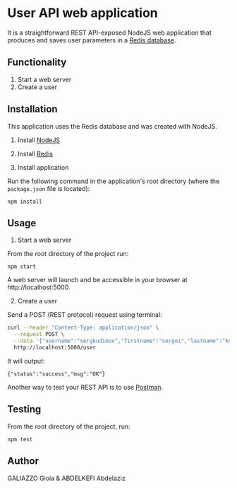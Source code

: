 # User API web application

It is a straightforward REST API-exposed NodeJS web application that produces and saves user parameters in a [Redis database](https://redis.io/).

## Functionality

1. Start a web server
2. Create a user

## Installation

This application uses the Redis database and was created with NodeJS.

1. Install [NodeJS](https://nodejs.org/en/download/)

2. Install [Redis](https://redis.io/download)

3. Install application

Run the following command in the application's root directory (where the `package.json` file is located):

```
npm install 
```

## Usage

1. Start a web server

From the root directory of the project run:

```
npm start
```

A web server will launch and be accessible in your browser at http://localhost:5000.

2. Create a user

Send a POST (REST protocol) request using terminal:

```bash
curl --header "Content-Type: application/json" \
  --request POST \
  --data '{"username":"sergkudinov","firstname":"sergei","lastname":"kudinov"}' \
  http://localhost:5000/user
```

It will output:

```
{"status":"success","msg":"OK"}
```

Another way to test your REST API is to use [Postman](https://www.postman.com/).

## Testing

From the root directory of the project, run:

```
npm test
```

## Author

GALIAZZO Gioia & ABDELKEFI Abdelaziz
